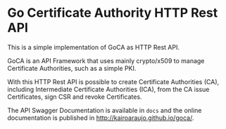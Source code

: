 # Go Certificate Authority HTTP Rest API

This is a simple implementation of GoCA as HTTP Rest API.

GoCA is an API Framework that uses mainly crypto/x509 to manage Certificate
Authorities, such as a simple PKI.

With this HTTP Rest API is possible to create Certificate Authorities (CA),
including Intermediate Certificate Authorities (ICA), from the CA issue Certificates, sign CSR and revoke Certificates.

The API Swagger Documentation is available in ``docs`` and the online
documentation is published in http://kairoaraujo.github.io/goca/.
